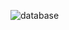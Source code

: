![database](http://www.plantuml.com/plantuml/proxy?cache=no&src=https://raw.githubusercontent.com/SanAntonik/SDT_2022/01-02_Antoniuk_Stepan/IA-01/Antoniuk_Stepan/documentation/database.wsd)
